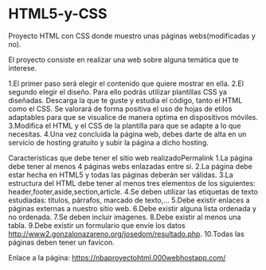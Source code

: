 # HTML5-y-CSS
Proyecto HTML con CSS donde muestro unas páginas webs(modificadas y no).

El proyecto consiste en realizar una web sobre alguna temática que te interese.

1.El primer paso será elegir el contenido que quiere mostrar en ella.
2.El segundo elegir el diseño. Para ello podrás utilizar plantillas CSS ya diseñadas. Descarga la que te guste y estudia el código, tanto el HTML como el CSS. Se valorará de forma positiva el uso de hojas de etilos adaptables para que se visualice de manera optima en dispositivos móviles.
3.Modifica el HTML y el CSS de la plantilla para que se adapte a lo que necesitas.
4.Una vez concluida la página web, debes darte de alta en un servicio de hosting gratuito y subir la página a dicho hosting.

Características que debe tener el sitio web realizadoPermalink
1.La página debe tener al menos 4 páginas webs enlazadas entre si.
2.La página debe estar hecha en HTML5 y todas las páginas deberán ser válidas.
3.La estructura del HTML debe tener al menos tres elementos de los siguientes: header,footer,aside,section,article.
4.Se deben utilizar las etiquetas de texto estudiadas: títulos, párrafos, marcado de texto,…
5.Debe existir enlaces a páginas externas a nuestro sitio web.
6.Debe existir alguna lista ordenada y no ordenada.
7.Se deben incluir imágenes.
8.Debe existir al menos una tabla.
9.Debe existir un formulario que envíe los datos http://www2.gonzalonazareno.org/josedom/resultado.php.
10.Todas las páginas deben tener un favicon.

Enlace a la página: https://nbaproyectohtml.000webhostapp.com/
